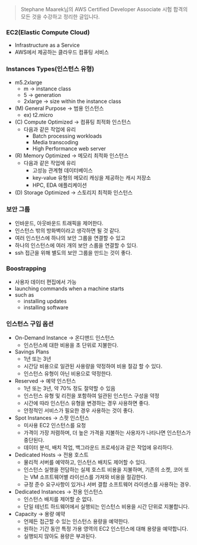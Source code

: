 > Stephane Maarek님의 AWS Certified Developer Associate 시험 합격의 모든 것을 수강하고 정리한 글입니다.
> 

### EC2(Elastic Compute Cloud)

- Infrastructure as a Service
- AWS에서 제공하는 클라우드 컴퓨팅 서비스

### Instances Types(인스턴스 유형)

- m5.2xlarge
    - m → instance class
    - 5 → generation
    - 2xlarge → size within the instance class
- (M) General Purpose → 범용 인스턴스
    - ex) t2.micro
- (C) Compute Optimized → 컴퓨팅 최적화 인스턴스
    - 다음과 같은 작업에 유리
        - Batch processing workloads
        - Media transcoding
        - High Performance web server
- (R) Memory Optimized → 메모리 최적화 인스턴스
    - 다음과 같은 작업에 유리
        - 고성능 관계형 데이터베이스
        - key-value 유형의 메모리 캐싱을 제공하는 캐시 저장소
        - HPC, EDA 애플리케이션
- (D) Storage Optimized → 스토리지 최적화 인스턴스

### 보안 그룹

- 인바운드, 아웃바운드 트래픽을 제어한다.
- 인스턴스 밖의 방화벽이라고 생각하면 될 것 같다.
- 여러 인스턴스에 하나의 보안 그룹을 연결할 수 있고
- 하나의 인스턴스에 여러 개의 보안 스룹을 연결할 수 있다.
- ssh 접근을 위해 별도의 보안 그룹을 만드는 것이 좋다.

### Boostrapping

- 사용자 데이터 편집에서 가능
- launching commands when a machine starts
- such as
    - installing updates
    - installing software

### 인스턴스 구입 옵션

- On-Demand Instance → 온디맨드 인스턴스
    - 인스턴스에 대한 비용을 초 단위로 지불한다.
- Savings Plans
    - 1년 또는 3년
    - 시간당 비용으로 일관된 사용량을 약정하여 비용 절감 할 수 있다.
    - 인스턴스 유형이 아닌 비용으로 약정한다.
- Reserved → 예약 인스턴스
    - 1년 또는 3년, 약 70% 정도 절약할 수 있음
    - 인스턴스 유형 및 리전을 포함하여 일관된 인스턴스 구성을 약정
    - 시간에 따라 인스턴스 유형을 변경하는 경우 사용하면 좋다.
    - 안정적인 서비스가 필요한 경우 사용하는 것이 좋다.
- Spot Instances → 스팟 인스턴스
    - 미사용 EC2 인스턴스를 요청
    - 가격이 가장 저렴하며, 더 높은 가격을 지불하는 사용자가 나타나면 인스턴스가 중단된다.
    - 데이터 분석, 배치 작업, 백그라운드 프로세싱과 같은 작업에 유리하다.
- Dedicated Hosts → 전용 호스트
    - 물리적 서버를 예약하고, 인스턴스 배치도 제어할 수 있다.
    - 인스턴스 실행을 전담하는 실제 호스트 비용을 지불하며, 기존의 소켓, 코어 또는 VM 소프트웨어별 라이선스를 가져와 비용을 절감한다.
    - 규정 준수 요구사항이 있거나 서버 결합 소프트웨어 라이센스를 사용하는 경우.
- Dedicated Instances → 전용 인스턴스
    - 인스턴스 배치를 제어할 순 없다.
    - 단일 테넌트 하드웨어에서 실행되는 인스턴스 비용을 시간 단위로 지불합니다.
- Capacity → 용량 예약
    - 언제든 접근할 수 있는 인스턴스 용량을 예약한다.
    - 원하는 기간 동안 특정 가용 영역의 EC2 인스턴스에 대해 용량을 예약합니다.
    - 실행되지 않아도 용량은 부과된다.